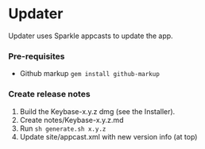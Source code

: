# Updater

Updater uses Sparkle appcasts to update the app.

### Pre-requisites

 * Github markup `gem install github-markup`

### Create release notes

1. Build the Keybase-x.y.z dmg (see the Installer).
1. Create notes/Keybase-x.y.z.md
1. Run `sh generate.sh x.y.z`
1. Update site/appcast.xml with new version info (at top)
